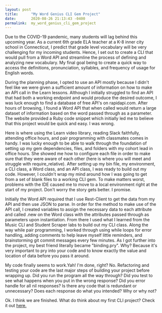 ```yaml
---
layout: post
title:      "My Word Genius CLI Gem Project"
date:       2020-08-26 21:13:43 -0400
permalink:  my_word_genius_cli_gem_project
---
```


Due to the COVID-19 pandemic, many students will lag behind this upcoming year. As a current 6th grade ELA teacher at a K-8 inner city school in Connecticut, I predict that grade level vocabulary will be very challenging for my incoming students. Hence, I set out to create a CLI that would pull from a Word API and streamline the process of defining and analyzing new vocabulary. My final goal being to create a quick way to access the definitions, pronunciation, syllables, and frequency of usage for English words. 

During the planning phase, I opted to use an API mostly because I didn't feel like we were given a sufficient amount of information on how to make an API call in the Learn lessons. Although I initially struggled to find an API that had both a working endpoint and would produce the desired outcome, I was luck enough to find a database of free API's on rapidapi.com. After hours of browsing, I found a Word API that when called would return a large dataset of information  based on the word passed through as a parameter. The website provided a Ruby code snippet which initially led me to believe that this project would be quick and easy. I was wrong. 

Here is where using the Learn video library, reading Slack faithfully, attending office hours, and pair programming with classmates comes in handy. I was lucky enough to be able to walk through the foundation of setting up my gem dependencies, files, and folders with my cohort lead in office hours. She showed me how to configure each file in order to make sure that they were aware of each other (here is where you will meet and struggle with require_relative). After setting up my bin file, my environment, a CLI class, a Word class, and an API class, I was ready to build out my code. However, I couldn't wrap my mind around how I was going to get from a set of blank files to a working CLI gem. To make matters worst, problems with the IDE caused me to move to a local environment right at the start of my project. Don't worry the story gets better. I promise. 

Initially the Word API required that I use Rest-Client to get the data from my API and then use JSON to parse. In order for the method to make use of the API call, I created variables to assign the necessary data to each attribute and called .new on the Word class with the attributes passed through as parameters upon instantiation. From there I used what I learned from the Music CLI and Student Scraper labs to build out my CLI class. Along the way while pair programming,  I worked through using while loops for error handling, adding comments to help leave myself little reminders, and brainstorming git commit messages every few minutes. As I got further into the project, my best friend literally became "binding.pry". Why? Because it's very important to pry into your code and to know exactly the value and location of data before you pass it around. 

My code finally seems to work.Yah! I'm done, right? No.
Refactoring and testing your code are the last major steps of building your project before wrapping up. Did you run the program all the way through? Did you test to see what happens when you put in the wrong response? Did you error handle for all nil responses? Is there any code that is redundant or unnecessary? Does each response do what you intended? Why or why not? 

Ok. I think we are finished. What do think about my first CLI project? 
Check it out [here.](https://github.com/cmyerskeitt/cmyerskeitt_cli_project)








